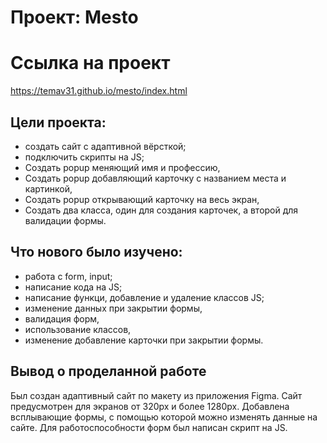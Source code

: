 # Проект: Mesto
# Ссылка на проект
https://temav31.github.io/mesto/index.html
## Цели проекта:
* создать сайт с адаптивной вёрсткой;
* подключить скрипты на JS;
* Создать popup меняющий имя и профессию,
* Создать popup добавляющий карточку с названием места и картинкой,
* Создать popup открывающий карточку на весь экран,
* Создать два класса, один для создания карточек, а второй для валидации формы.
## Что нового было изучено:
* работа с form, input;
* написание кода на JS;
* написание функци, добавление и удаление классов JS;
* изменение данных при закрытии формы,
* валидация форм, 
* использование классов, 
* изменение добавление карточки при закрытии формы. 
## Вывод о проделанной работе
Был создан адаптивный сайт по макету из приложения Figma. Сайт предусмотрен для экранов от 320px и более 1280px. Добавлена всплывающие формы, с помощью которой можно изменять данные на сайте. Для работоспособности форм был написан скрипт на JS.